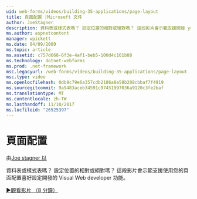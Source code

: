 ```yaml
---
uid: web-forms/videos/building-35-applications/page-layout
title: 頁面配置 |Microsoft 文件
author: JoeStagner
description: 資料表或樣式表嗎？ 設定位置的相對或絕對嗎？ 這段影片會示範支援開發 yo Visual Web developer 的功能...
ms.author: aspnetcontent
manager: wpickett
ms.date: 04/09/2009
ms.topic: article
ms.assetid: c757d668-6f3e-4af1-beb5-100d4c101b88
ms.technology: dotnet-webforms
ms.prod: .net-framework
msc.legacyurl: /web-forms/videos/building-35-applications/page-layout
msc.type: video
ms.openlocfilehash: 0db9c79e6a357cdb2186a8e58b208cbbaf7f4919
ms.sourcegitcommit: 9a9483aceb34591c97451997036a9120c3fe2baf
ms.translationtype: MT
ms.contentlocale: zh-TW
ms.lasthandoff: 11/10/2017
ms.locfileid: "26525397"
---
```

<a name="page-layout"></a>頁面配置
====================
由[Joe stagner 以](https://github.com/JoeStagner)

資料表或樣式表嗎？ 設定位置的相對或絕對嗎？ 這段影片會示範支援使用您的頁面配置喜好設定開發的 Visual Web developer 功能。

[&#9654;觀看影片 （8 分鐘）](https://channel9.msdn.com/Blogs/ASP-NET-Site-Videos/page-layout)

